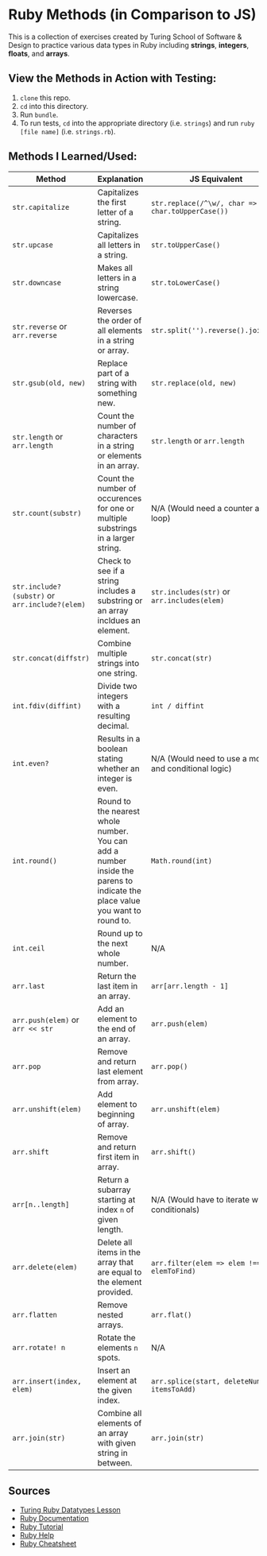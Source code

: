 # Ruby Methods (in Comparison to JS)

This is a collection of exercises created by Turing School of Software & Design to practice various data types in Ruby including **strings**, **integers**, **floats**, and **arrays**.

## View the Methods in Action with Testing:
1. `clone` this repo.
2. `cd` into this directory.
3. Run `bundle`.
4. To run tests, `cd` into the appropriate directory (i.e. `strings`) and run `ruby [file name]` (i.e. `strings.rb`).
  
## Methods I Learned/Used:
|Method|Explanation|JS Equivalent|
|---|---|---|
|`str.capitalize`|Capitalizes the first letter of a string.|`str.replace(/^\w/, char => char.toUpperCase())`|
|`str.upcase`|Capitalizes all letters in a string.|`str.toUpperCase()`|
|`str.downcase`|Makes all letters in a string lowercase.|`str.toLowerCase()`|
|`str.reverse` or `arr.reverse`|Reverses the order of all elements in a string or array.|`str.split('').reverse().join('')`|
|`str.gsub(old, new)`|Replace part of a string with something new.|`str.replace(old, new)`|
|`str.length` or `arr.length`|Count the number of characters in a string or elements in an array.|`str.length` or `arr.length`|
|`str.count(substr)`|Count the number of occurences for one or multiple substrings in a larger string.|N/A (Would need a counter and loop)|
|`str.include?(substr)` or `arr.include?(elem)`|Check to see if a string includes a substring or an array incldues an element.|`str.includes(str)` or `arr.includes(elem)`|
|`str.concat(diffstr)`|Combine multiple strings into one string.|`str.concat(str)`|
|`int.fdiv(diffint)`|Divide two integers with a resulting decimal.|`int / diffint`|
|`int.even?`|Results in a boolean stating whether an integer is even.|N/A (Would need to use a modulus and conditional logic)|
|`int.round()`|Round to the nearest whole number. You can add a number inside the parens to indicate the place value you want to round to.|`Math.round(int)`|
|`int.ceil`|Round up to the next whole number.|N/A|
|`arr.last`|Return the last item in an array.|`arr[arr.length - 1]`|
|`arr.push(elem)` or `arr << str`|Add an element to the end of an array.|`arr.push(elem)`|
|`arr.pop`|Remove and return last element from array.|`arr.pop()`|
|`arr.unshift(elem)`|Add element to beginning of array.|`arr.unshift(elem)`|
|`arr.shift`|Remove and return first item in array.|`arr.shift()`|
|`arr[n..length]`|Return a subarray starting at index `n` of given length.|N/A (Would have to iterate with conditionals)|
|`arr.delete(elem)`|Delete all items in the array that are equal to the element provided.|`arr.filter(elem => elem !== elemToFind)`|
|`arr.flatten`|Remove nested arrays.|`arr.flat()`|
|`arr.rotate! n`|Rotate the elements `n` spots.|N/A|
|`arr.insert(index, elem)`|Insert an element at the given index.|`arr.splice(start, deleteNum, itemsToAdd)`|
|`arr.join(str)`|Combine all elements of an array with given string in between.|`arr.join(str)`|
  
## Sources
  * [Turing Ruby Datatypes Lesson](https://backend.turing.io/module1/lessons/datatypes)
  * [Ruby Documentation](https://www.ruby-lang.org/en/documentation/)
  * [Ruby Tutorial](https://teamtreehouse.com/library/ruby-collections)
  * [Ruby Help](https://apidock.com/ruby)
  * [Ruby Cheatsheet](https://www.shortcutfoo.com/app/dojos/ruby-arrays/cheatsheet)
 

